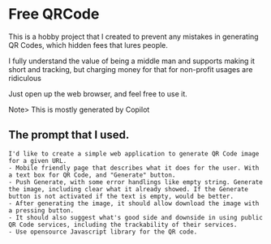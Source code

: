 # Free QRCode

 This is a hobby project that I created to prevent any mistakes in generating QR Codes, which hidden fees that lures people.

 I fully understand the value of being a middle man and supports making it short and tracking, but charging money for that for non-profit usages are ridiculous

 Just open up the web browser, and feel free to use it.

 Note> This is mostly generated by Copilot

## The prompt that I used.

```
I'd like to create a simple web application to generate QR Code image for a given URL.
- Mobile friendly page that describes what it does for the user. With a text box for QR Code, and "Generate" button.
- Push Generate, with some error handlings like empty string. Generate the image, including clear what it already showed. If the Generate button is not activated if the text is empty, would be better.
- After generating the image, it should allow download the image with a pressing button.
- It should also suggest what's good side and downside in using public QR Code services, including the trackability of their services.
- Use opensource Javascript library for the QR code.
```
